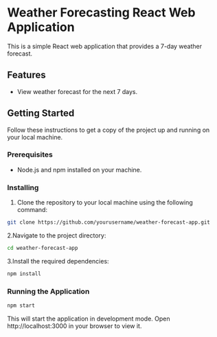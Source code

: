 # Weather Forecasting React Web Application

This is a simple React web application that provides a 7-day weather forecast.

## Features

- View weather forecast for the next 7 days.

## Getting Started

Follow these instructions to get a copy of the project up and running on your local machine.

### Prerequisites

- Node.js and npm installed on your machine.

### Installing

1. Clone the repository to your local machine using the following command:

```bash
git clone https://github.com/yourusername/weather-forecast-app.git
```

2.Navigate to the project directory:

```bash
cd weather-forecast-app
```

3.Install the required dependencies:

```bash
npm install
```

### Running the Application

```bash
npm start
```

This will start the application in development mode. Open http://localhost:3000 in your browser to view it.
